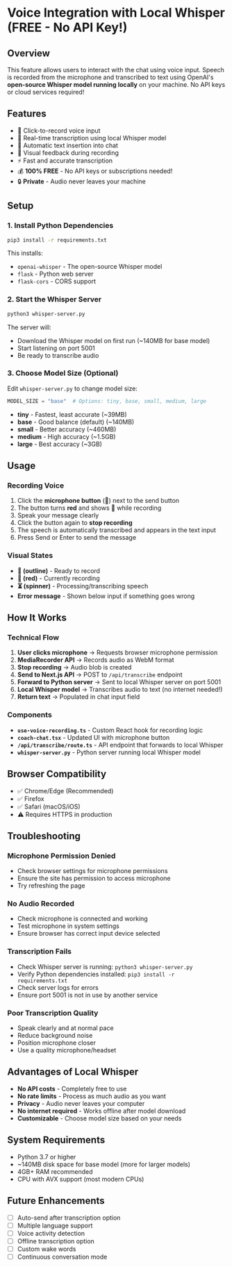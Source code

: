 # Voice Integration with Local Whisper (FREE - No API Key!)

## Overview
This feature allows users to interact with the chat using voice input. Speech is recorded from the microphone and transcribed to text using OpenAI's **open-source Whisper model running locally** on your machine. No API keys or cloud services required!

## Features
- 🎤 Click-to-record voice input
- 🔄 Real-time transcription using local Whisper model
- 📝 Automatic text insertion into chat
- 🔴 Visual feedback during recording
- ⚡ Fast and accurate transcription
- 💰 **100% FREE** - No API keys or subscriptions needed!
- 🔒 **Private** - Audio never leaves your machine

## Setup

### 1. Install Python Dependencies
```bash
pip3 install -r requirements.txt
```
This installs:
- `openai-whisper` - The open-source Whisper model
- `flask` - Python web server
- `flask-cors` - CORS support

### 2. Start the Whisper Server
```bash
python3 whisper-server.py
```
The server will:
- Download the Whisper model on first run (~140MB for base model)
- Start listening on port 5001
- Be ready to transcribe audio

### 3. Choose Model Size (Optional)
Edit `whisper-server.py` to change model size:
```python
MODEL_SIZE = "base"  # Options: tiny, base, small, medium, large
```
- **tiny** - Fastest, least accurate (~39MB)
- **base** - Good balance (default) (~140MB)
- **small** - Better accuracy (~460MB)
- **medium** - High accuracy (~1.5GB)
- **large** - Best accuracy (~3GB)

## Usage

### Recording Voice
1. Click the **microphone button** (🎤) next to the send button
2. The button turns **red** and shows 🔴 while recording
3. Speak your message clearly
4. Click the button again to **stop recording**
5. The speech is automatically transcribed and appears in the text input
6. Press Send or Enter to send the message

### Visual States
- **🎤 (outline)** - Ready to record
- **🔴 (red)** - Currently recording
- **⏳ (spinner)** - Processing/transcribing speech
- **Error message** - Shown below input if something goes wrong

## How It Works

### Technical Flow
1. **User clicks microphone** → Requests browser microphone permission
2. **MediaRecorder API** → Records audio as WebM format
3. **Stop recording** → Audio blob is created
4. **Send to Next.js API** → POST to `/api/transcribe` endpoint
5. **Forward to Python server** → Sent to local Whisper server on port 5001
6. **Local Whisper model** → Transcribes audio to text (no internet needed!)
7. **Return text** → Populated in chat input field

### Components
- **`use-voice-recording.ts`** - Custom React hook for recording logic
- **`coach-chat.tsx`** - Updated UI with microphone button
- **`/api/transcribe/route.ts`** - API endpoint that forwards to local Whisper
- **`whisper-server.py`** - Python server running local Whisper model

## Browser Compatibility
- ✅ Chrome/Edge (Recommended)
- ✅ Firefox
- ✅ Safari (macOS/iOS)
- ⚠️ Requires HTTPS in production

## Troubleshooting

### Microphone Permission Denied
- Check browser settings for microphone permissions
- Ensure the site has permission to access microphone
- Try refreshing the page

### No Audio Recorded
- Check microphone is connected and working
- Test microphone in system settings
- Ensure browser has correct input device selected

### Transcription Fails
- Check Whisper server is running: `python3 whisper-server.py`
- Verify Python dependencies installed: `pip3 install -r requirements.txt`
- Check server logs for errors
- Ensure port 5001 is not in use by another service

### Poor Transcription Quality
- Speak clearly and at normal pace
- Reduce background noise
- Position microphone closer
- Use a quality microphone/headset

## Advantages of Local Whisper
- **No API costs** - Completely free to use
- **No rate limits** - Process as much audio as you want
- **Privacy** - Audio never leaves your computer
- **No internet required** - Works offline after model download
- **Customizable** - Choose model size based on your needs

## System Requirements
- Python 3.7 or higher
- ~140MB disk space for base model (more for larger models)
- 4GB+ RAM recommended
- CPU with AVX support (most modern CPUs)

## Future Enhancements
- [ ] Auto-send after transcription option
- [ ] Multiple language support
- [ ] Voice activity detection
- [ ] Offline transcription option
- [ ] Custom wake words
- [ ] Continuous conversation mode